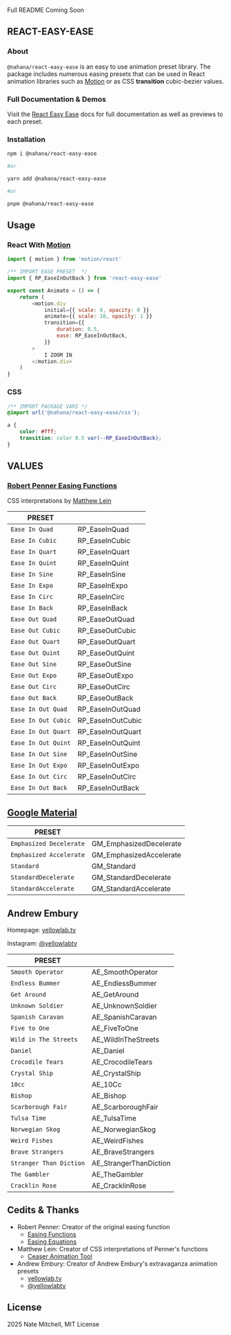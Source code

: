 <!-- ## Installation -->

Full README Coming Soon

## REACT-EASY-EASE

### About

`@nahana/react-easy-ease` is an easy to use animation preset library. The package includes numerous easing presets that can be used in React animation libraries such as [Motion](https://motion.dev/) or as CSS **transition** cubic-bezier values.

### Full Documentation & Demos

Visit the [React Easy Ease](https://react-easy-ease-docs.vercel.app) docs for full documentation as well as previews to each preset.

### Installation

```bash
npm i @nahana/react-easy-ease

#or

yarn add @nahana/react-easy-ease

#or

pnpm @nahana/react-easy-ease
```

## Usage

### React With [Motion](https://motion.dev/)

```JavaScript
import { motion } from 'motion/react'

/** IMPORT EASE PRESET  */
import { RP_EaseInOutBack } from 'react-easy-ease'

export const Animate = () => {
	return (
		<motion.div
			initial={{ scale: 0, opacity: 0 }}
			animate={{ scale: 10, opacity: 1 }}
			transition={{
				duration: 0.5,
				ease: RP_EaseInOutBack,
			}}
		>
			I ZOOM IN
		</motion.div>
	)
}
```

### CSS

```CSS
/** IMPORT PACKAGE VARS */
@import url('@nahana/react-easy-ease/css');

a {
	color: #fff;
	transition: color 0.5 var(--RP_EaseInOutBack);
}
```

## VALUES

### [Robert Penner Easing Functions](http://robertpenner.com/easing/)

CSS interpretations by [Matthew Lein](https://matthewlein.com/tools/ceaser)

| PRESET              |                   |
| ------------------- | ----------------- |
| `Ease In Quad`      | RP_EaseInQuad     |
| `Ease In Cubic`     | RP_EaseInCubic    |
| `Ease In Quart`     | RP_EaseInQuart    |
| `Ease In Quint`     | RP_EaseInQuint    |
| `Ease In Sine`      | RP_EaseInSine     |
| `Ease In Expo`      | RP_EaseInExpo     |
| `Ease In Circ`      | RP_EaseInCirc     |
| `Ease In Back`      | RP_EaseInBack     |
| `Ease Out Quad`     | RP_EaseOutQuad    |
| `Ease Out Cubic`    | RP_EaseOutCubic   |
| `Ease Out Quart`    | RP_EaseOutQuart   |
| `Ease Out Quint`    | RP_EaseOutQuint   |
| `Ease Out Sine`     | RP_EaseOutSine    |
| `Ease Out Expo`     | RP_EaseOutExpo    |
| `Ease Out Circ`     | RP_EaseOutCirc    |
| `Ease Out Back`     | RP_EaseOutBack    |
| `Ease In Out Quad`  | RP_EaseInOutQuad  |
| `Ease In Out Cubic` | RP_EaseInOutCubic |
| `Ease In Out Quart` | RP_EaseInOutQuart |
| `Ease In Out Quint` | RP_EaseInOutQuint |
| `Ease In Out Sine`  | RP_EaseInOutSine  |
| `Ease In Out Expo`  | RP_EaseInOutExpo  |
| `Ease In Out Circ`  | RP_EaseInOutCirc  |
| `Ease In Out Back`  | RP_EaseInOutBack  |

## [Google Material](https://m3.material.io/styles/motion/easing-and-duration/tokens-specs)

| PRESET                  |                         |
| ----------------------- | ----------------------- |
| `Emphasized Decelerate` | GM_EmphasizedDecelerate |
| `Emphasized Accelerate` | GM_EmphasizedAccelerate |
| `Standard`              | GM_Standard             |
| `StandardDecelerate`    | GM_StandardDecelerate   |
| `StandardAccelerate`    | GM_StandardAccelerate   |

## Andrew Embury

Homepage: [yellowlab.tv](https://www.yellowlab.tv/)

Instagram: [@yellowlabtv](https://www.instagram.com/yellowlabtv/)

| PRESET                  |                        |
| ----------------------- | ---------------------- |
| `Smooth Operator`       | AE_SmoothOperator      |
| `Endless Bummer`        | AE_EndlessBummer       |
| `Get Around`            | AE_GetAround           |
| `Unknown Soldier`       | AE_UnknownSoldier      |
| `Spanish Caravan`       | AE_SpanishCaravan      |
| `Five to One`           | AE_FiveToOne           |
| `Wild in The Streets`   | AE_WildInTheStreets    |
| `Daniel`                | AE_Daniel              |
| `Crocodile Tears`       | AE_CrocodileTears      |
| `Crystal Ship`          | AE_CrystalShip         |
| `10cc`                  | AE_10Cc                |
| `Bishop`                | AE_Bishop              |
| `Scarborough Fair`      | AE_ScarboroughFair     |
| `Tulsa Time`            | AE_TulsaTime           |
| `Norwegian Skog`        | AE_NorwegianSkog       |
| `Weird Fishes`          | AE_WeirdFishes         |
| `Brave Strangers`       | AE_BraveStrangers      |
| `Stranger Than Diction` | AE_StrangerThanDiction |
| `The Gambler`           | AE_TheGambler          |
| `Cracklin Rose`         | AE_CracklinRose        |

## Cedits & Thanks

-   Robert Penner: Creator of the original easing function
    -   [Easing Functions](http://robertpenner.com/easing/)
    -   [Easing Equations](http://robertpenner.com/scripts/easing_equations.txt)
-   Matthew Lein: Creator of CSS interpretations of Penner's functions
    -   [Ceaser Animation Tool](https://matthewlein.com/tools/ceaser)
-   Andrew Embury: Creator of Andrew Embury's extravaganza animation presets
    -   [yellowlab.tv](https://www.yellowlab.tv/)
    -   [@yellowlabtv](https://www.instagram.com/yellowlabtv/)

## License

2025 Nate Mitchell, MIT License
